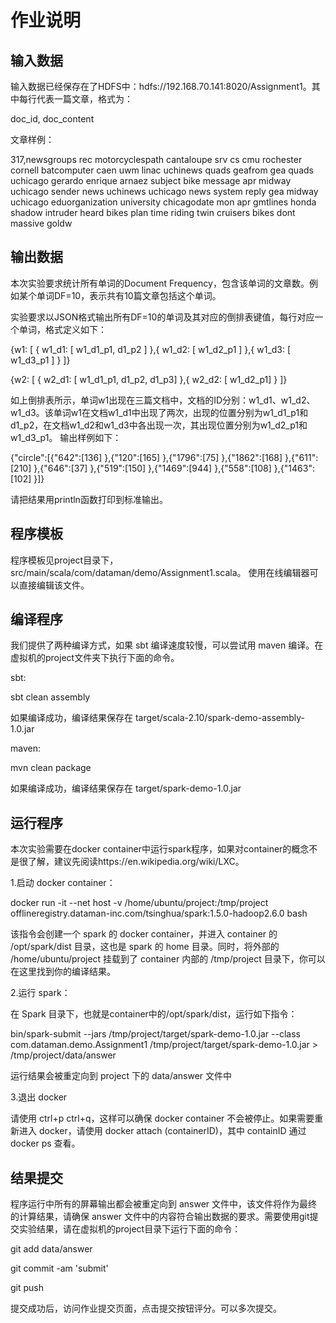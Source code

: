# 作业说明

## 输入数据

输入数据已经保存在了HDFS中：hdfs://192.168.70.141:8020/Assignment1。其中每行代表一篇文章，格式为：

doc_id, doc_content

文章样例：

317,newsgroups rec motorcyclespath cantaloupe srv cs cmu rochester cornell batcomputer caen uwm linac uchinews quads geafrom gea quads uchicago gerardo enrique arnaez subject bike message apr midway uchicago sender news uchinews uchicago news system reply gea midway uchicago eduorganization university chicagodate mon apr gmtlines honda shadow intruder heard bikes plan time riding twin cruisers bikes dont massive goldw

## 输出数据

本次实验要求统计所有单词的Document Frequency，包含该单词的文章数。例如某个单词DF=10，表示共有10篇文章包括这个单词。

实验要求以JSON格式输出所有DF=10的单词及其对应的倒排表键值，每行对应一个单词，格式定义如下：

{w1: [ { w1_d1: [ w1_d1_p1, d1_p2 ] },{ w1_d2: [ w1_d2_p1 ] },{ w1_d3: [ w1_d3_p1 ] } ]}  

{w2: [ { w2_d1: [ w1_d1_p1, d1_p2, d1_p3] },{ w2_d2: [ w1_d2_p1] } ]}  

如上倒排表所示，单词w1出现在三篇文档中，文档的ID分别：w1_d1、w1_d2、w1_d3。该单词w1在文档w1_d1中出现了两次，出现的位置分别为w1_d1_p1和d1_p2，在文档w1_d2和w1_d3中各出现一次，其出现位置分别为w1_d2_p1和w1_d3_p1。 输出样例如下：

{"circle":[{"642":[136] },{"120":[165] },{"1796":[75] },{"1862":[168] },{"611":[210] },{"646":[37] },{"519":[150] },{"1469":[944] },{"558":[108] },{"1463":[102] }]}  

请把结果用println函数打印到标准输出。

## 程序模板

程序模板见project目录下，src/main/scala/com/dataman/demo/Assignment1.scala。 使用在线编辑器可以直接编辑该文件。

## 编译程序

我们提供了两种编译方式，如果 sbt 编译速度较慢，可以尝试用 maven 编译。在虚拟机的project文件夹下执行下面的命令。

sbt:

sbt clean assembly

如果编译成功，编译结果保存在 target/scala-2.10/spark-demo-assembly-1.0.jar

maven:

mvn clean package

如果编译成功，编译结果保存在 target/spark-demo-1.0.jar

## 运行程序

本次实验需要在docker container中运行spark程序，如果对container的概念不是很了解，建议先阅读https://en.wikipedia.org/wiki/LXC。

1.启动 docker container：

docker run -it --net host -v /home/ubuntu/project:/tmp/project offlineregistry.dataman-inc.com/tsinghua/spark:1.5.0-hadoop2.6.0 bash

该指令会创建一个 spark 的 docker container，并进入 container 的 /opt/spark/dist 目录，这也是 spark 的 home 目录。同时，将外部的 /home/ubuntu/project 挂载到了 container 内部的 /tmp/project 目录下，你可以在这里找到你的编译结果。

2.运行 spark：

在 Spark 目录下，也就是container中的/opt/spark/dist，运行如下指令：

bin/spark-submit --jars /tmp/project/target/spark-demo-1.0.jar --class com.dataman.demo.Assignment1 /tmp/project/target/spark-demo-1.0.jar > /tmp/project/data/answer

运行结果会被重定向到 project 下的 data/answer 文件中

3.退出 docker 

请使用 ctrl+p ctrl+q，这样可以确保 docker container 不会被停止。如果需要重新进入 docker，请使用 docker attach (containerID)，其中 containID 通过docker ps 查看。

## 结果提交

程序运行中所有的屏幕输出都会被重定向到 answer 文件中，该文件将作为最终的计算结果，请确保 answer 文件中的内容符合输出数据的要求。需要使用git提交实验结果，请在虚拟机的project目录下运行下面的命令：

git add data/answer

git commit -am 'submit'

git push

提交成功后，访问作业提交页面，点击提交按钮评分。可以多次提交。
